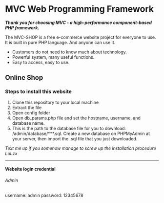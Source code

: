 MVC Web Programming Framework
=============================

___Thank you for choosing MVC - a high-performance component-based PHP framework.___

The MVC-SHOP is a free e-commerce website project for everyone to use. It is built in pure PHP language. And anyone can use it.

* Customers do not need to know much about technology.
* Powerful system, many useful functions.
* Easy to access, easy to use.


Online Shop 
-------------
### Steps to install this website

1. Clone this repository to your local machine
2. Extract the file
3. Open config folder
4. Open db_params.php file and set the hostname, username, and database name.
5. This is the path to the database file for you to download: /admin/database/***.sql. Create a new database on PHPMyAdmin at your server, then import the .sql file that you just downloaded.

_Text me up if you somehow manage to screw up the installation procedure LoLzx_
***
#### Website login credential
###### Admin
username: admin
password: 12345678

